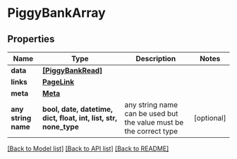 # PiggyBankArray


## Properties
Name | Type | Description | Notes
------------ | ------------- | ------------- | -------------
**data** | [**[PiggyBankRead]**](PiggyBankRead.md) |  | 
**links** | [**PageLink**](PageLink.md) |  | 
**meta** | [**Meta**](Meta.md) |  | 
**any string name** | **bool, date, datetime, dict, float, int, list, str, none_type** | any string name can be used but the value must be the correct type | [optional]

[[Back to Model list]](../README.md#documentation-for-models) [[Back to API list]](../README.md#documentation-for-api-endpoints) [[Back to README]](../README.md)


